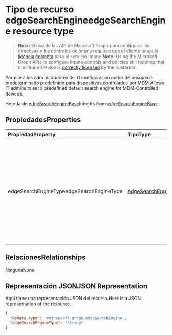 # <a name="edgesearchengine-resource-type"></a><span data-ttu-id="d5652-101">Tipo de recurso edgeSearchEngine</span><span class="sxs-lookup"><span data-stu-id="d5652-101">edgeSearchEngine resource type</span></span>

> <span data-ttu-id="d5652-102">**Nota:** El uso de las API de Microsoft Graph para configurar las directivas y los controles de Intune requiere que el cliente tenga la [licencia correcta](https://go.microsoft.com/fwlink/?linkid=839381) para el servicio Intune.</span><span class="sxs-lookup"><span data-stu-id="d5652-102">**Note:** Using the Microsoft Graph APIs to configure Intune controls and policies still requires that the Intune service is [correctly licensed](https://go.microsoft.com/fwlink/?linkid=839381) by the customer.</span></span>

<span data-ttu-id="d5652-103">Permite a los administradores de TI configurar un motor de búsqueda predeterminado predefinido para dispositivos controlados por MDM.</span><span class="sxs-lookup"><span data-stu-id="d5652-103">Allows IT admins to set a predefined default search engine for MDM-Controlled devices.</span></span>

<span data-ttu-id="d5652-104">Hereda de [edgeSearchEngineBase](../resources/intune_deviceconfig_edgesearchenginebase.md)</span><span class="sxs-lookup"><span data-stu-id="d5652-104">Inherits from [edgeSearchEngineBase](../resources/intune_deviceconfig_edgesearchenginebase.md)</span></span>

## <a name="properties"></a><span data-ttu-id="d5652-105">Propiedades</span><span class="sxs-lookup"><span data-stu-id="d5652-105">Properties</span></span>
|<span data-ttu-id="d5652-106">Propiedad</span><span class="sxs-lookup"><span data-stu-id="d5652-106">Property</span></span>|<span data-ttu-id="d5652-107">Tipo</span><span class="sxs-lookup"><span data-stu-id="d5652-107">Type</span></span>|<span data-ttu-id="d5652-108">Descripción</span><span class="sxs-lookup"><span data-stu-id="d5652-108">Description</span></span>|
|:---|:---|:---|
|<span data-ttu-id="d5652-109">edgeSearchEngineType</span><span class="sxs-lookup"><span data-stu-id="d5652-109">edgeSearchEngineType</span></span>|[<span data-ttu-id="d5652-110">edgeSearchEngineType</span><span class="sxs-lookup"><span data-stu-id="d5652-110">edgeSearchEngineType</span></span>](../resources/intune_deviceconfig_edgesearchenginetype.md)|<span data-ttu-id="d5652-111">Permite a los administradores de TI configurar un motor de búsqueda predeterminado predefinido para dispositivos controlados por MDM.</span><span class="sxs-lookup"><span data-stu-id="d5652-111">Allows IT admins to set a predefined default search engine for MDM-Controlled devices.</span></span> <span data-ttu-id="d5652-112">Los valores posibles son: `default` y `bing`.</span><span class="sxs-lookup"><span data-stu-id="d5652-112">Possible values are: `default`, `bing`.</span></span>|

## <a name="relationships"></a><span data-ttu-id="d5652-113">Relaciones</span><span class="sxs-lookup"><span data-stu-id="d5652-113">Relationships</span></span>
<span data-ttu-id="d5652-114">Ninguna</span><span class="sxs-lookup"><span data-stu-id="d5652-114">None</span></span>
## <a name="json-representation"></a><span data-ttu-id="d5652-115">Representación JSON</span><span class="sxs-lookup"><span data-stu-id="d5652-115">JSON Representation</span></span>
<span data-ttu-id="d5652-116">Aquí tiene una representación JSON del recurso.</span><span class="sxs-lookup"><span data-stu-id="d5652-116">Here is a JSON representation of the resource.</span></span>
<!-- {
  "blockType": "resource",
  "@odata.type": "microsoft.graph.edgeSearchEngine"
}
-->
``` json
{
  "@odata.type": "#microsoft.graph.edgeSearchEngine",
  "edgeSearchEngineType": "String"
}
```



